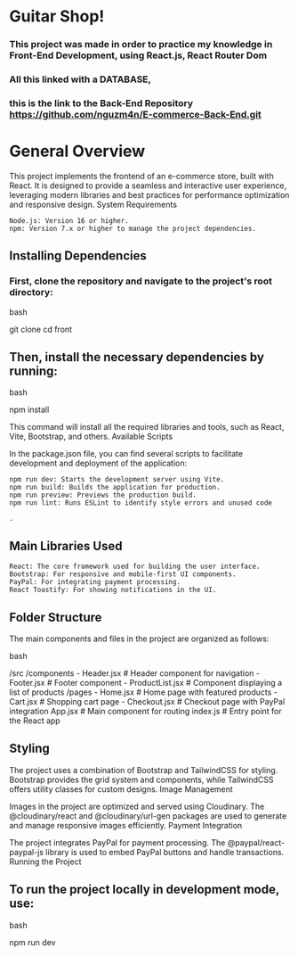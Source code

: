 # Guitar Shop!

### This project was made in order to practice my knowledge in Front-End Development, using React.js, React Router Dom
### All this linked with a DATABASE, 
### this is the link to the Back-End Repository https://github.com/nguzm4n/E-commerce-Back-End.git


# General Overview

This project implements the frontend of an e-commerce store, built with React. It is designed to provide a seamless and interactive user experience, leveraging modern libraries and best practices for performance optimization and responsive design.
System Requirements

    Node.js: Version 16 or higher.
    npm: Version 7.x or higher to manage the project dependencies.

## Installing Dependencies

### First, clone the repository and navigate to the project's root directory:

bash

git clone <repository-url>
cd front

## Then, install the necessary dependencies by running:

bash

npm install

This command will install all the required libraries and tools, such as React, Vite, Bootstrap, and others.
Available Scripts

In the package.json file, you can find several scripts to facilitate development and deployment of the application:

    npm run dev: Starts the development server using Vite.
    npm run build: Builds the application for production.
    npm run preview: Previews the production build.
    npm run lint: Runs ESLint to identify style errors and unused code​

    .

## Main Libraries Used

    React: The core framework used for building the user interface.
    Bootstrap: For responsive and mobile-first UI components.
    PayPal: For integrating payment processing.
    React Toastify: For showing notifications in the UI.

## Folder Structure

The main components and files in the project are organized as follows:

bash

/src
   /components
      - Header.jsx      # Header component for navigation
      - Footer.jsx      # Footer component
      - ProductList.jsx # Component displaying a list of products
   /pages
      - Home.jsx        # Home page with featured products
      - Cart.jsx        # Shopping cart page
      - Checkout.jsx    # Checkout page with PayPal integration
   App.jsx              # Main component for routing
   index.js             # Entry point for the React app

## Styling

The project uses a combination of Bootstrap and TailwindCSS for styling. Bootstrap provides the grid system and components, while TailwindCSS offers utility classes for custom designs.
Image Management

Images in the project are optimized and served using Cloudinary. The @cloudinary/react and @cloudinary/url-gen packages are used to generate and manage responsive images efficiently.
Payment Integration

The project integrates PayPal for payment processing. The @paypal/react-paypal-js library is used to embed PayPal buttons and handle transactions.
Running the Project

## To run the project locally in development mode, use:

bash

npm run dev



